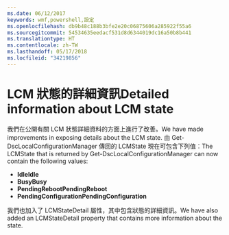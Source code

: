 ```yaml
---
ms.date: 06/12/2017
keywords: wmf,powershell,設定
ms.openlocfilehash: db9b48c188b3bfe2e20c06875606a285922f55a6
ms.sourcegitcommit: 54534635eedacf531d8d6344019dc16a50b8b441
ms.translationtype: HT
ms.contentlocale: zh-TW
ms.lasthandoff: 05/17/2018
ms.locfileid: "34219856"
---
```

# <a name="detailed-information-about-lcm-state"></a><span data-ttu-id="90639-102">LCM 狀態的詳細資訊</span><span class="sxs-lookup"><span data-stu-id="90639-102">Detailed information about LCM state</span></span>

<span data-ttu-id="90639-103">我們在公開有關 LCM 狀態詳細資料的方面上進行了改善。</span><span class="sxs-lookup"><span data-stu-id="90639-103">We have made improvements in exposing details about the LCM state.</span></span> <span data-ttu-id="90639-104">由 Get-DscLocalConfigurationManager 傳回的 LCMState 現在可包含下列值︰</span><span class="sxs-lookup"><span data-stu-id="90639-104">The LCMState that is returned by Get-DscLocalConfigurationManager can now contain the following values:</span></span>

* <span data-ttu-id="90639-105">**Idle**</span><span class="sxs-lookup"><span data-stu-id="90639-105">**Idle**</span></span>
* <span data-ttu-id="90639-106">**Busy**</span><span class="sxs-lookup"><span data-stu-id="90639-106">**Busy**</span></span>
* <span data-ttu-id="90639-107">**PendingReboot**</span><span class="sxs-lookup"><span data-stu-id="90639-107">**PendingReboot**</span></span>
* <span data-ttu-id="90639-108">**PendingConfiguration**</span><span class="sxs-lookup"><span data-stu-id="90639-108">**PendingConfiguration**</span></span>

<span data-ttu-id="90639-109">我們也加入了 LCMStateDetail 屬性，其中包含狀態的詳細資訊。</span><span class="sxs-lookup"><span data-stu-id="90639-109">We have also added an LCMStateDetail property that contains more information about the state.</span></span>
